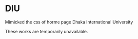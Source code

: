 # DIU
 Mimicked the css of horme page Dhaka International University
 
 
 These works are temporarily unavailable.
